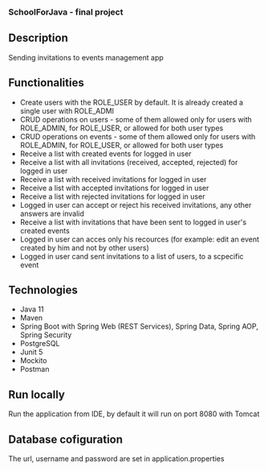### SchoolForJava - final project ###

## Description ## 
Sending invitations to events management app

## Functionalities ##
- Create users with the ROLE_USER by default. It is already created a single user with ROLE_ADMI
- CRUD operations on users - some of them allowed only for users with ROLE_ADMIN, for ROLE_USER, or allowed for both user types
- CRUD operations on events - some of them allowed only for users with ROLE_ADMIN, for ROLE_USER, or allowed for both user types
- Receive a list with created events for logged in user
- Receive a list with all invitations (received, accepted, rejected) for logged in user
- Receive a list with received invitations for logged in user
- Receive a list with accepted invitations for logged in user
- Receive a list with rejected invitations for logged in user
- Logged in user can accept or reject his received invitations, any other answers are invalid
- Receive a list with invitations that have been sent to logged in user's created events
- Logged in user can acces only his recources (for example: edit an event created by him and not by other users)
- Logged in user cand sent invitations to a list of users, to a scpecific event

## Technologies ##
- Java 11
- Maven
- Spring Boot with Spring Web (REST Services), Spring Data, Spring AOP, Spring Security
- PostgreSQL
- Junit 5
- Mockito
- Postman

## Run locally ##
Run the application from IDE, by default it will run on port 8080 with Tomcat

## Database cofiguration ##
The url, username and password are set in application.properties
